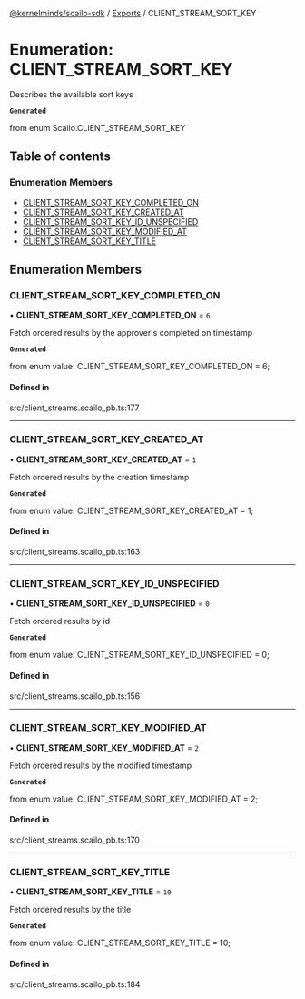 [@kernelminds/scailo-sdk](../README.md) / [Exports](../modules.md) / CLIENT\_STREAM\_SORT\_KEY

# Enumeration: CLIENT\_STREAM\_SORT\_KEY

Describes the available sort keys

**`Generated`**

from enum Scailo.CLIENT_STREAM_SORT_KEY

## Table of contents

### Enumeration Members

- [CLIENT\_STREAM\_SORT\_KEY\_COMPLETED\_ON](CLIENT_STREAM_SORT_KEY.md#client_stream_sort_key_completed_on)
- [CLIENT\_STREAM\_SORT\_KEY\_CREATED\_AT](CLIENT_STREAM_SORT_KEY.md#client_stream_sort_key_created_at)
- [CLIENT\_STREAM\_SORT\_KEY\_ID\_UNSPECIFIED](CLIENT_STREAM_SORT_KEY.md#client_stream_sort_key_id_unspecified)
- [CLIENT\_STREAM\_SORT\_KEY\_MODIFIED\_AT](CLIENT_STREAM_SORT_KEY.md#client_stream_sort_key_modified_at)
- [CLIENT\_STREAM\_SORT\_KEY\_TITLE](CLIENT_STREAM_SORT_KEY.md#client_stream_sort_key_title)

## Enumeration Members

### CLIENT\_STREAM\_SORT\_KEY\_COMPLETED\_ON

• **CLIENT\_STREAM\_SORT\_KEY\_COMPLETED\_ON** = ``6``

Fetch ordered results by the approver's completed on timestamp

**`Generated`**

from enum value: CLIENT_STREAM_SORT_KEY_COMPLETED_ON = 6;

#### Defined in

src/client_streams.scailo_pb.ts:177

___

### CLIENT\_STREAM\_SORT\_KEY\_CREATED\_AT

• **CLIENT\_STREAM\_SORT\_KEY\_CREATED\_AT** = ``1``

Fetch ordered results by the creation timestamp

**`Generated`**

from enum value: CLIENT_STREAM_SORT_KEY_CREATED_AT = 1;

#### Defined in

src/client_streams.scailo_pb.ts:163

___

### CLIENT\_STREAM\_SORT\_KEY\_ID\_UNSPECIFIED

• **CLIENT\_STREAM\_SORT\_KEY\_ID\_UNSPECIFIED** = ``0``

Fetch ordered results by id

**`Generated`**

from enum value: CLIENT_STREAM_SORT_KEY_ID_UNSPECIFIED = 0;

#### Defined in

src/client_streams.scailo_pb.ts:156

___

### CLIENT\_STREAM\_SORT\_KEY\_MODIFIED\_AT

• **CLIENT\_STREAM\_SORT\_KEY\_MODIFIED\_AT** = ``2``

Fetch ordered results by the modified timestamp

**`Generated`**

from enum value: CLIENT_STREAM_SORT_KEY_MODIFIED_AT = 2;

#### Defined in

src/client_streams.scailo_pb.ts:170

___

### CLIENT\_STREAM\_SORT\_KEY\_TITLE

• **CLIENT\_STREAM\_SORT\_KEY\_TITLE** = ``10``

Fetch ordered results by the title

**`Generated`**

from enum value: CLIENT_STREAM_SORT_KEY_TITLE = 10;

#### Defined in

src/client_streams.scailo_pb.ts:184
